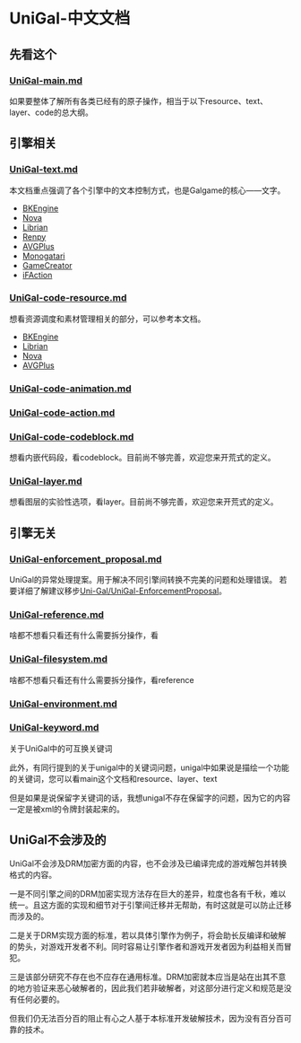 # UniGal-中文文档


<!-- 顺序有待调整，是按照字母顺序还是按照重要性，有待研究。但如果按照重要性，resource要放在text之后了？ -->

## 先看这个

### [UniGal-main.md](UniGal-main.md)

如果要整体了解所有各类已经有的原子操作，相当于以下resource、text、layer、code的总大纲。

## 引擎相关

### [UniGal-text.md](EngineSide/UniGal-text.md)

本文档重点强调了各个引擎中的文本控制方式，也是Galgame的核心——文字。

+ [BKEngine](../../Manual/zh_CN/UniGal-text-BKEngine.md)
+ [Nova](../../Manual/zh_CN/UniGal-text-Nova.md)
+ [Librian](../../Manual/zh_CN/UniGal-text-Librian.md)
+ [Renpy](EngineSide/UniGal-text.md#Renpy)
+ [AVGPlus](EngineSide/UniGal-text.md#AVGPlus)
+ [Monogatari](EngineSide/UniGal-text.md#Monogatari)
+ [GameCreator](EngineSide/UniGal-text.md#GameCreator)
+ [iFAction](EngineSide/UniGal-text.md#iFAction)

### [UniGal-code-resource.md](UniGal-code-resource.md)

想看资源调度和素材管理相关的部分，可以参考本文档。

+ [BKEngine](../../Manual/zh_CN/UniGal-code-resource-BKEngine.md)
+ [Librian](../../Manual/zh_CN/UniGal-code-resource-Librian.md)
+ [Nova](../../Manual/zh_CN/UniGal-code-resource-Nova.md)
+ [AVGPlus](../../Manual/zh_CN/UniGal-code-resource-AVGPlus.md)

### [UniGal-code-animation.md]()

### [UniGal-code-action.md]()

### [UniGal-code-codeblock.md](UniGal-code-codeblock.md)
想看内嵌代码段，看codeblock。目前尚不够完善，欢迎您来开荒式的定义。

### [UniGal-layer.md](UniGal-layer.md)
想看图层的实验性选项，看layer。目前尚不够完善，欢迎您来开荒式的定义。

## 引擎无关

### [UniGal-enforcement_proposal.md](StandardSide/UniGal-enforcement_proposal.md)
UniGal的异常处理提案。用于解决不同引擎间转换不完美的问题和处理错误。
若要详细了解建议移步[Uni-Gal/UniGal-EnforcementProposal](https://github.com/Uni-Gal/UniGal-EnforcementProposal/)。

### [UniGal-reference.md](StandardSide/UniGal-reference.md)
啥都不想看只看还有什么需要拆分操作，看

### [UniGal-filesystem.md](StandardSide/UniGal-filesystem.md)
啥都不想看只看还有什么需要拆分操作，看reference

### [UniGal-environment.md]()

### [UniGal-keyword.md]()

关于UniGal中的可互换关键词

此外，有同行提到的关于unigal中的关键词问题，unigal中如果说是描绘一个功能的关键词，您可以看main这个文档和resource、layer、text

但是如果是说保留字关键词的话，我想unigal不存在保留字的问题，因为它的内容一定是被xml的令牌封装起来的。


## UniGal不会涉及的

UniGal不会涉及DRM加密方面的内容，也不会涉及已编译完成的游戏解包并转换格式的内容。

一是不同引擎之间的DRM加密实现方法存在巨大的差异，粒度也各有千秋，难以统一。且这方面的实现和细节对于引擎间迁移并无帮助，有时这就是可以防止迁移而涉及的。

二是关于DRM实现方面的标准，若以具体引擎作为例子，将会助长反编译和破解的势头，对游戏开发者不利。同时容易让引擎作者和游戏开发者因为利益相关而冒犯。

三是该部分研究不存在也不应存在通用标准。DRM加密就本应当是站在出其不意的地方验证来恶心破解者的，因此我们若非破解者，对这部分进行定义和规范是没有任何必要的。

但我们仍无法百分百的阻止有心之人基于本标准开发破解技术，因为没有百分百可靠的技术。

